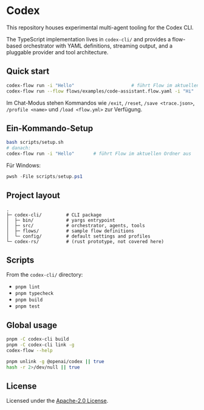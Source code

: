 # Codex

This repository houses experimental multi-agent tooling for the Codex CLI.

The TypeScript implementation lives in `codex-cli/` and provides a flow-based orchestrator with YAML definitions, streaming output, and a pluggable provider and tool architecture.

## Quick start

```bash
codex-flow run -i "Hello"                     # führt Flow im aktuellen Ordner aus
codex-flow run --flow flows/examples/code-assistant.flow.yaml -i "Hi"  # explizit
```

Im Chat-Modus stehen Kommandos wie `/exit`, `/reset`, `/save <trace.json>`, `/profile <name>` und `/load <flow.yml>` zur Verfügung.

## Ein-Kommando-Setup

```bash
bash scripts/setup.sh
# danach:
codex-flow run -i "Hello"       # führt Flow im aktuellen Ordner aus
```

Für Windows:

```powershell
pwsh -File scripts/setup.ps1
```

## Project layout

```
.
├─ codex-cli/         # CLI package
│  ├─ bin/            # yargs entrypoint
│  ├─ src/            # orchestrator, agents, tools
│  ├─ flows/          # sample flow definitions
│  └─ config/         # default settings and profiles
└─ codex-rs/          # (rust prototype, not covered here)
```

## Scripts

From the `codex-cli/` directory:

- `pnpm lint`
- `pnpm typecheck`
- `pnpm build`
- `pnpm test`

## Global usage

```bash
pnpm -C codex-cli build
pnpm -C codex-cli link -g
codex-flow --help

pnpm unlink -g @openai/codex || true
hash -r 2>/dev/null || true
```

## License

Licensed under the [Apache-2.0 License](LICENSE).
